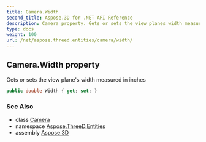 ```yaml
---
title: Camera.Width
second_title: Aspose.3D for .NET API Reference
description: Camera property. Gets or sets the view planes width measured in inches
type: docs
weight: 100
url: /net/aspose.threed.entities/camera/width/
---
```

## Camera.Width property

Gets or sets the view plane's width measured in inches

```csharp
public double Width { get; set; }
```

### See Also

* class [Camera](../)
* namespace [Aspose.ThreeD.Entities](../../camera/)
* assembly [Aspose.3D](../../../)


